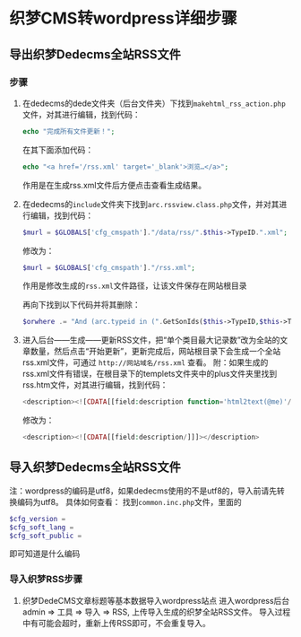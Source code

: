 # 织梦CMS转wordpress详细步骤
## 导出织梦Dedecms全站RSS文件
### 步骤
1. 在dedecms的dede文件夹（后台文件夹）下找到`makehtml_rss_action.php`文件，对其进行编辑，找到代码：
    ```php
    echo "完成所有文件更新！";
    ```
      在其下面添加代码：
    ```php
    echo "<a href='/rss.xml' target='_blank'>浏览…</a>";
    ```
    作用是在生成rss.xml文件后方便点击查看生成结果。
2. 在dedecms的`include`文件夹下找到`arc.rssview.class.php`文件，并对其进行编辑，找到代码：
    ```php
    $murl = $GLOBALS['cfg_cmspath']."/data/rss/".$this->TypeID.".xml";
    ```
    修改为：
    ```php
    $murl = $GLOBALS['cfg_cmspath']."/rss.xml";
    ```
    作用是修改生成的`rss.xml`文件路径，让该文件保存在网站根目录
    
    再向下找到以下代码并将其删除：
    ```php
    $orwhere .= "And (arc.typeid in (".GetSonIds($this->TypeID,$this->TypeFields['channeltype']).") )";
    ```
3.  进入后台——生成——更新RSS文件，把“单个类目最大记录数”改为全站的文章数量，然后点击“开始更新”，更新完成后，网站根目录下会生成一个全站rss.xml文件，可通过 `http://网站域名/rss.xml`     查看。
    附：如果生成的rss.xml文件有错误，在根目录下的templets文件夹中的plus文件夹里找到rss.htm文件，对其进行编辑，找到代码：
    ```php
    <description><![CDATA[[field:description function='html2text(@me)'/]]]></description>
    ```
    修改为：
    ```php
    <description><![CDATA[[field:description/]]]></description>
    ```
## 导入织梦Dedecms全站RSS文件
注：wordpress的编码是utf8，如果dedecms使用的不是utf8的，导入前请先转换编码为utf8。
具体如何查看：
找到`common.inc.php`文件，里面的
```php
$cfg_version = 
$cfg_soft_lang = 
$cfg_soft_public = 
```
即可知道是什么编码
### 导入织梦RSS步骤
1.  织梦DedeCMS文章标题等基本数据导入wordpress站点
    进入wordpress后台admin => 工具 => 导入 => RSS, 上传导入生成的织梦全站RSS文件。
    导入过程中有可能会超时，重新上传RSS即可，不会重复导入。
    
